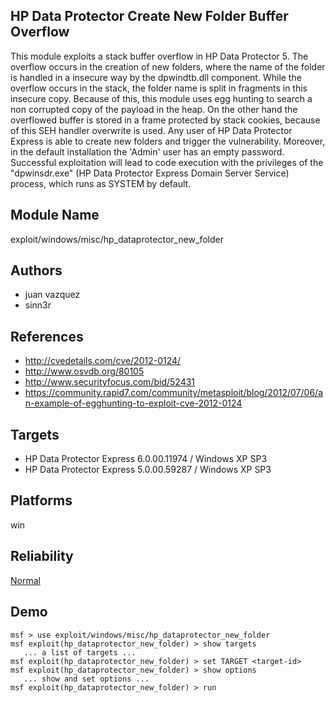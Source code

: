 ## HP Data Protector Create New Folder Buffer Overflow

This module exploits a stack buffer overflow in HP Data 
Protector 5. The overflow occurs in the creation of new 
folders, where the name of the folder is handled in a 
insecure way by the dpwindtb.dll component. While the 
overflow occurs in the stack, the folder name is split in 
fragments in this insecure copy. Because of this, this 
module uses egg hunting to search a non corrupted copy of 
the payload in the heap. On the other hand the overflowed 
buffer is stored in a frame protected by stack cookies, 
because of this SEH handler overwrite is used. Any user of 
HP Data Protector Express is able to create new folders and 
trigger the vulnerability. Moreover, in the default 
installation the 'Admin' user has an empty password. 
Successful exploitation will lead to code execution with the 
privileges of the "dpwinsdr.exe" (HP Data Protector Express 
Domain Server Service) process, which runs as SYSTEM by 
default.


## Module Name
exploit/windows/misc/hp_dataprotector_new_folder

## Authors
* juan vazquez
* sinn3r


## References
* http://cvedetails.com/cve/2012-0124/
* http://www.osvdb.org/80105
* http://www.securityfocus.com/bid/52431
* https://community.rapid7.com/community/metasploit/blog/2012/07/06/an-example-of-egghunting-to-exploit-cve-2012-0124



## Targets
* HP Data Protector Express 6.0.00.11974 / Windows XP SP3
* HP Data Protector Express 5.0.00.59287 / Windows XP SP3


## Platforms
win

## Reliability
[Normal](https://github.com/rapid7/metasploit-framework/wiki/Exploit-Ranking)

## Demo

```
msf > use exploit/windows/misc/hp_dataprotector_new_folder
msf exploit(hp_dataprotector_new_folder) > show targets
   ... a list of targets ...
msf exploit(hp_dataprotector_new_folder) > set TARGET <target-id>
msf exploit(hp_dataprotector_new_folder) > show options
   ... show and set options ...
msf exploit(hp_dataprotector_new_folder) > run
```
    
    